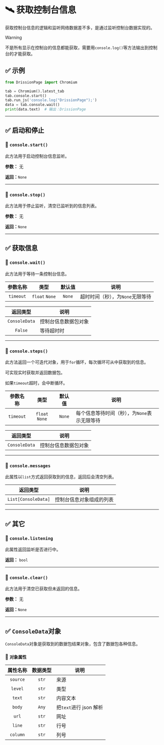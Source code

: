# 🛰️ 获取控制台信息

获取控制台信息的逻辑和监听网络数据差不多，是通过监听控制台数据实现的。

> [!WARNING]
>
> 不是所有显示在控制台的信息都能获取，需要用`console.log()`等方法输出到控制台的才能获取。

## ✅️ 示例

```python
from DrissionPage import Chromium

tab = Chromium().latest_tab
tab.console.start()
tab.run_js('console.log("DrissionPage");')
data = tab.console.wait()
print(data.text)  # 输出：DrissionPage
```



------

## ✅️ 启动和停止

### 📌 `console.start()`

此方法用于启动控制台信息监听。

**参数：** 无

**返回：**`None`

------

### 📌 `console.stop()`

此方法用于停止监听，清空已监听到的信息列表。

**参数：** 无

**返回：**`None`

------

## ✅️ 获取信息

### 📌 `console.wait()`

此方法用于等待一条控制台信息。

| 参数名称  |      类型      | 默认值 | 说明                             |
| :-------: | :------------: | :----: | -------------------------------- |
| `timeout` | `float` `None` | `None` | 超时时间（秒），为`None`无限等待 |

|   返回类型    | 说明                 |
| :-----------: | -------------------- |
| `ConsoleData` | 控制台信息数据包对象 |
|    `False`    | 等待超时时           |

------

### 📌 `console.steps()`

此方法返回一个可迭代对象，用于`for`循环，每次循环可从中获取到的信息。

可实现实时获取并返回数据包。

如果`timeout`超时，会中断循环。

| 参数名称  |      类型      | 默认值 | 说明                                         |
| :-------: | :------------: | :----: | -------------------------------------------- |
| `timeout` | `float` `None` | `None` | 每个信息等待时间（秒），为`None`表示无限等待 |

|   返回类型    | 说明                 |
| :-----------: | -------------------- |
| `ConsoleData` | 控制台信息数据包对象 |

------

### 📌 `console.messages`

此属性以`list`方式返回获取到的信息，返回后会清空列表。

|      返回类型       | 说明                     |
| :-----------------: | ------------------------ |
| `List[ConsoleData]` | 控制台信息对象组成的列表 |

------

## ✅️ 其它

### 📌 `console.listening`

此属性返回监听是否进行中。

**返回：** `bool`

------

### 📌 `console.clear()`

此方法用于清空已获取但未返回的信息。

**参数：** 无

**返回：**`None`

------

## ✅️ `ConsoleData`对象

`ConsoleData`对象是获取到的数据包结果对象，包含了数据包各种信息。

### 📌 `对象属性`

| 属性名称 | 数据类型 | 说明                   |
| :------: | :------: | ---------------------- |
| `source` |  `str`   | 来源                   |
| `level`  |  `str`   | 类型                   |
|  `text`  |  `str`   | 内容文本               |
|  `body`  |  `Any`   | 把`text`进行 json 解析 |
|  `url`   |  `str`   | 网址                   |
|  `line`  |  `str`   | 行号                   |
| `column` |  `str`   | 列号                   |